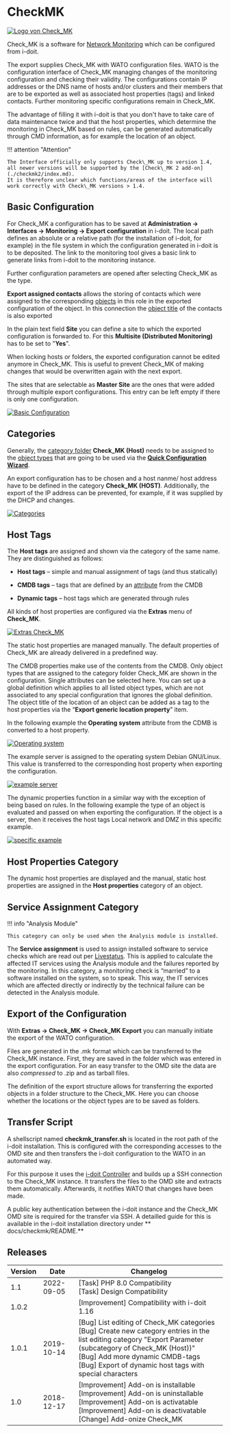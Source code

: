 # CheckMK

[![Logo von Check_MK](../assets/images/en/i-doit-pro-add-ons/checkmk/1-cmk.gif)](../assets/images/en/i-doit-pro-add-ons/checkmk/1-cmk.gif)

Check\_MK is a software for [Network Monitoring](../automation-and-integration/network-monitoring/index.md) which can be configured from i-doit.

The export supplies Check\_MK with WATO configuration files. WATO is the configuration interface of Check\_MK managing changes of the monitoring configuration and checking their validity. The configurations contain IP addresses or the DNS name of hosts and/or clusters and their members that are to be exported as well as associated host properties (tags) and linked contacts. Further monitoring specific configurations remain in Check\_MK.

The advantage of filling it with i-doit is that you don't have to take care of data maintenance twice and that the host properties, which determine the monitoring in Check\_MK based on rules, can be generated automatically through CMD information, as for example the location of an object.

!!! attention "Attention"

    The Interface officially only supports Check\_MK up to version 1.4, all newer versions will be supported by the [Check\_MK 2 add-on](./checkmk2/index.md).  
    It is therefore unclear which functions/areas of the interface will work correctly with Check\_MK versions > 1.4.

Basic Configuration
-------------------

For Check\_MK a configuration has to be saved at **Administration → Interfaces → Monitoring → Export configuration** in i-doit. The local path defines an absolute or a relative path (for the installation of i-doit, for example) in the file system in which the configuration generated in i-doit is to be deposited. The link to the monitoring tool gives a basic link to generate links from i-doit to the monitoring instance.

Further configuration parameters are opened after selecting Check\_MK as the type.

**Export assigned contacts** allows the storing of contacts which were assigned to the corresponding [objects](../basics/structure-of-the-it-documentation.md) in this role in the exported configuration of the object. In this connection the [object title](../basics/unique-references.md) of the contacts is also exported

In the plain text field **Site** you can define a site to which the exported configuration is forwarded to. For this **Multisite (Distributed Monitoring)** has to be set to "**Yes**".

When locking hosts or folders, the exported configuration cannot be edited anymore in Check\_MK. This is useful to prevent Check\_MK of making changes that would be overwritten again with the next export.

The sites that are selectable as **Master Site** are the ones that were added through multiple export configurations. This entry can be left empty if there is only one configuration.

[![Basic Configuration](../assets/images/en/i-doit-pro-add-ons/checkmk/2-cmk.png)](../assets/images/en/i-doit-pro-add-ons/checkmk/2-cmk.png)

Categories
----------

Generally, the [category folder](../basics/structure-of-the-it-documentation.md) **Check_MK (Host)** needs to be assigned to the [object types](../basics/structure-of-the-it-documentation.md) that are going to be used via the **[Quick Configuration Wizard](../basics/assignment-of-categories-to-object-types.md)**.

An export configuration has to be chosen and a host nanme/ host address have to be defined in the category **Check_MK (HOST)**. Additionally, the export of the IP address can be prevented, for example, if it was supplied by the DHCP and changes.

[![Categories](../assets/images/en/i-doit-pro-add-ons/checkmk/3-cmk.png)](../assets/images/en/i-doit-pro-add-ons/checkmk/3-cmk.png)

Host Tags
---------

The **Host tags** are assigned and shown via the category of the same name. They are distinguished as follows:

*   **Host tags** – simple and manual assignment of tags (and thus statically)
    
*   **CMDB tags** – tags that are defined by an [attribute](../basics/structure-of-the-it-documentation.md) from the CMDB
    
*   **Dynamic tags** – host tags which are generated through rules
    

All kinds of host properties are configured via the **Extras** menu of **Check_MK**.

[![Extras Check_MK](../assets/images/en/i-doit-pro-add-ons/checkmk/4-cmk.png)](../assets/images/en/i-doit-pro-add-ons/checkmk/4-cmk.png)

The static host properties are managed manually. The default properties of Check\_MK are already delivered in a predefined way.

The CMDB properties make use of the contents from the CMDB. Only object types that are assigned to the category folder Check\_MK are shown in the configuration. Single attributes can be selected here. You can set up a global definition which applies to all listed object types, which are not associated to any special configuration that ignores the global definition. The object title of the location of an object can be added as a tag to the host properties via the “**Export generic location property**” item.

In the following example the **Operating system** attribute from the CDMB is converted to a host property.

[![Operating system](../assets/images/en/i-doit-pro-add-ons/checkmk/5-cmk.png)](../assets/images/en/i-doit-pro-add-ons/checkmk/5-cmk.png)


The example server is assigned to the operating system Debian GNU/Linux. This value is transferred to the corresponding host property when exporting the configuration.

[![example server ](../assets/images/en/i-doit-pro-add-ons/checkmk/6-cmk.png)](../assets/images/en/i-doit-pro-add-ons/checkmk/6-cmk.png)


The dynamic properties function in a similar way with the exception of being based on rules. In the following example the type of an object is evaluated and passed on when exporting the configuration. If the object is a server, then it receives the host tags Local network and DMZ in this specific example.

[![specific example](../assets/images/en/i-doit-pro-add-ons/checkmk/7-cmk.png)](../assets/images/en/i-doit-pro-add-ons/checkmk/7-cmk.png)

Host Properties Category
------------------------

The dynamic host properties are displayed and the manual, static host properties are assigned in the **Host properties** category of an object.

Service Assignment Category
---------------------------

!!! info "Analysis Module"

    This category can only be used when the Analysis module is installed.

The **Service assignment** is used to assign installed software to service checks which are read out per [Livestatus](../automation-and-integration/network-monitoring/fetch-data-with-livestatus-ndo.md). This is applied to calculate the affected IT services using the Analysis module and the failures reported by the monitoring. In this category, a monitoring check is “married” to a software installed on the system, so to speak. This way, the IT services which are affected directly or indirectly by the technical failure can be detected in the Analysis module.

Export of the Configuration
---------------------------

With **Extras → Check_MK → Check_MK Export** you can manually initiate the export of the WATO configuration.

Files are generated in the .mk format which can be transferred to the Check\_MK instance. First, they are saved in the folder which was entered in the export configuration. For an easy transfer to the OMD site the data are also _compressed_ to .zip and as tarball files.

The definition of the export structure allows for transferring the exported objects in a folder structure to the Check\_MK. Here you can choose whether the locations or the object types are to be saved as folders.

Transfer Script
---------------

A shellscript named **checkmk_transfer.sh** is located in the root path of the i-doit installation. This is configured with the corresponding accesses to the OMD site and then transfers the i-doit configuration to the WATO in an automated way.

For this purpose it uses the [i-doit Controller](../automation-and-integration/cli/index.md) and builds up a SSH connection to the Check\_MK instance. It transfers the files to the OMD site and extracts them automatically. Afterwards, it notifies WATO that changes have been made.

A public key authentication between the i-doit instance and the Check\_MK OMD site is required for the transfer via SSH. A detailled guide for this is available in the i-doit installation directory under ** docs/checkmk/README.**

Releases
--------

| Version | Date | Changelog |
| --- | --- | --- |
| 1.1 | 2022-09-05 | [Task] PHP 8.0 Compatibility  <br>[Task] Design Compatibility |
| 1.0.2 |     | [Improvement] Compatibility with i-doit 1.16 |
| 1.0.1 | 2019-10-14 | [Bug] List editing of Check_MK categories<br>[Bug] Create new category entries in the list editing category "Export Parameter (subcategory of Check_MK (Host))"<br>[Bug] Add more dynamic CMDB-tags<br>[Bug] Export of dynamic host tags with special characters<br> |
| 1.0 | 2018-12-17 | [Improvement] Add-on is installable<br>[Improvement] Add-on is uninstallable<br>[Improvement] Add-on is activatable<br>[Improvement] Add-on is deactivatable<br>[Change] Add-onize Check_MK<br> |